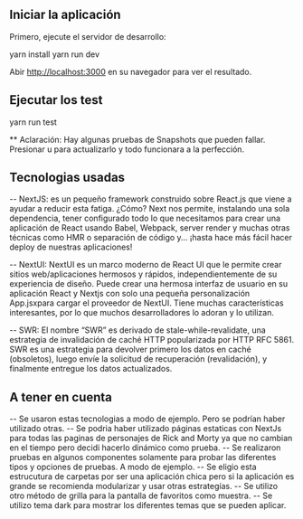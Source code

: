 ## Iniciar la aplicación

Primero, ejecute el servidor de desarrollo:

yarn install
yarn run dev

Abir [http://localhost:3000](http://localhost:3000) en su navegador para ver el resultado.

## Ejecutar los test

yarn run test

\*\* Aclaración: Hay algunas pruebas de Snapshots que pueden fallar. Presionar u para actualizarlo y todo funcionara a la perfección.

## Tecnologias usadas

-- NextJS: es un pequeño framework construido sobre React.js que viene a ayudar a reducir esta fatiga. ¿Cómo? Next nos permite, instalando una sola dependencia, tener configurado todo lo que necesitamos para crear una aplicación de React usando Babel, Webpack, server render y muchas otras técnicas como HMR o separación de código y… ¡hasta hace más fácil hacer deploy de nuestras aplicaciones!

-- NextUI: NextUI es un marco moderno de React UI que le permite crear sitios web/aplicaciones hermosos y rápidos, independientemente de su experiencia de diseño. Puede crear una hermosa interfaz de usuario en su aplicación React y Nextjs con solo una pequeña personalización App.jsxpara cargar el proveedor de NextUI. Tiene muchas características interesantes, por lo que muchos desarrolladores lo adoran y lo utilizan.

-- SWR: El nombre “SWR” es derivado de stale-while-revalidate, una estrategia de invalidación de caché HTTP popularizada por HTTP RFC 5861. SWR es una estrategia para devolver primero los datos en caché (obsoletos), luego envíe la solicitud de recuperación (revalidación), y finalmente entregue los datos actualizados.

## A tener en cuenta

-- Se usaron estas tecnologias a modo de ejemplo. Pero se podrían haber utilizado otras.
-- Se podria haber utilizado páginas estaticas con NextJs para todas las paginas de personajes de Rick and Morty ya que no cambian en el tiempo pero decidi hacerlo dinámico como prueba.
-- Se realizaron pruebas en algunos componentes solamente para probar las diferentes tipos y opciones de pruebas. A modo de ejemplo.
-- Se eligio esta estrucutura de carpetas por ser una aplicación chica pero si la aplicación es grande se recomienda modularizar y usar otras estrategías.
-- Se utilizo otro método de grilla para la pantalla de favoritos como muestra.
-- Se utilizo tema dark para mostrar los diferentes temas que se pueden aplicar.
